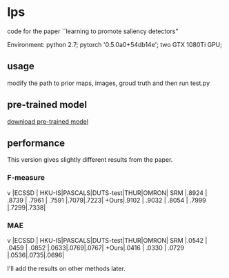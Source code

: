 # lps
code for the paper ``learning to promote saliency detectors"

Environment: python 2.7; pytorch '0.5.0a0+54db14e'; two GTX 1080Ti GPU;

## usage
modify the path to prior maps, images, groud truth and then run test.py

## pre-trained model
[download pre-trained model](https://pan.baidu.com/s/1mOMz6pXYsoJPgqE6hQxI1A)

## performance

This version gives slightly different results from the paper. 

### F-measure
  v  |ECSSD | HKU-IS|PASCALS|DUTS-test|THUR|OMRON|
SRM  |.8924 | .8739 | .7961 | .7591 |.7079|.7223|
+Ours|.9102 | .9032 | .8054 | .7999 |.7299|.7338|


### MAE
 v   |ECSSD | HKU-IS|PASCALS|DUTS-test|THUR|OMRON|
SRM  |.0542 | .0459 | .0852 |.0633|.0769|.0767|
+Ours|.0416 | .0330 | .0729 |.0536|.0735|.0696|

I'll add the results on other methods later. 

